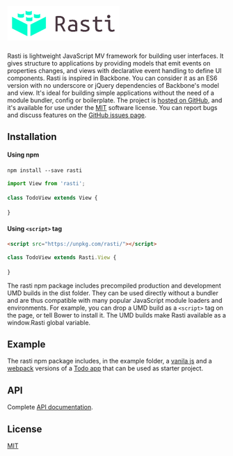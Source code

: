 # <a href='http://rasti.js.org'><img src='logo.svg' height='80' alt='Rasti Logo' aria-label='rasti.js.org' /></a>

Rasti is lightweight JavaScript MV framework for building user interfaces.
It gives structure to applications by providing models that emit events on properties changes, and views with declarative event handling to define UI components.
Rasti is inspired in Backbone. You can consider it as an ES6 version with no underscore or jQuery dependencies of Backbone's model and view.
It's ideal for building simple applications without the need of a module bundler, config or boilerplate.
The project is [hosted on GitHub](#), and it's available for use under the [MIT](LICENSE.md) software license.
You can report bugs and discuss features on the [GitHub issues page](#).

## Installation

#### Using npm

```
npm install --save rasti
```

```javascript
import View from 'rasti';

class TodoView extends View {
    
}
```

#### Using `<script>` tag

```html
<script src="https://unpkg.com/rasti/"></script>
```

```javascript
class TodoView extends Rasti.View {
    
}
```

The rasti npm package includes precompiled production and development UMD builds in the dist folder. They can be used directly without a bundler and are thus compatible with many popular JavaScript module loaders and environments. For example, you can drop a UMD build as a `<script>` tag on the page, or tell Bower to install it. The UMD builds make Rasti available as a window.Rasti global variable.

## Example

The rasti npm package includes, in the example folder, a [vanila js](#) and a [webpack](#) versions of a [Todo app](example/todo/) that can be used as starter project.

## API

Complete [API documentation](docs/api.md).

## License

[MIT](LICENSE.md)
